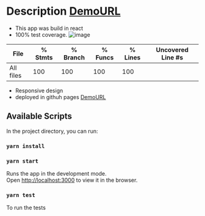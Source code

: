 
# Description [DemoURL](https://anishacarol.github.io/job-list)
- This app was build in react
- 100% test coverage.
![image](https://user-images.githubusercontent.com/46542689/86094672-228f0f00-bab1-11ea-8456-1b1e9b7059ba.png)


File                         |  % Stmts | % Branch |  % Funcs |  % Lines | Uncovered Line #s |
-----------------------------|----------|----------|----------|----------|-------------------|
All files                    |      100 |      100 |      100 |      100 |                   |

- Responsive design
- deployed in githuh pages [DemoURL](https://anishacarol.github.io/job-list)


## Available Scripts

In the project directory, you can run:

### `yarn install`

### `yarn start`

Runs the app in the development mode.<br />
Open [http://localhost:3000](http://localhost:3000) to view it in the browser.

### `yarn test`
To run the tests
